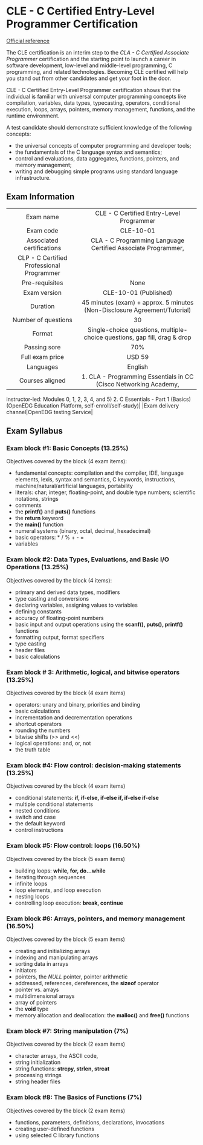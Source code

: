 # CLE - C Certified Entry-Level Programmer Certification

[Official reference](https://cppinstitute.org/cle-c-certified-entry-level-programmer-certification)

The CLE certification is an interim step to the *CLA - C
Certified Associate Programmer* certification and the starting
point to launch a career in software development, low-level
and middle-level programming, C programming, and related
technologies. Becoming CLE certified will help you stand out
from other candidates and get your foot in the door.

CLE - C Certified Entry-Level Programmer certification shows
that the individual is familiar with universal computer
programming concepts like compilation, variables, data types,
typecasting, operators, conditional execution, loops, arrays,
pointers, memory management, functions, and the runtime
environment.

A test candidate should demonstrate sufficient knowledge of
the following concepts:

* the universal concepts of computer programming and developer tools;
* the fundamentals of the C language syntax and semantics;
* control and evaluations, data aggregates, functions, pointers, and memory management;
* writing and debugging simple programs using standard language infrastructure.

## Exam Information

|||
|:-:|:-:|
|Exam name| CLE - C Certified Entry-Level Programmer|
|Exam code| CLE-10-01|
|Associated certifications|CLA - C Programming Language Certified Associate Programmer,
CLP - C Certified Professional Programmer|
|Pre-requisites|None|
|Exam version| CLE-10-01 (Published)|
|Duration|45 minutes (exam) + approx. 5 minutes (Non-Disclosure Agreement/Tutorial)|
|Number of questions| 30|
|Format|Single-choice questions, multiple-choice questions, gap fill, drag & drop|
|Passing sore| 70%|
|Full exam price| USD 59|
|Languages| English|
|Courses aligned| 1. CLA - Programming Essentials in CC (Cisco Networking Academy,
instructor-led: Modules 0, 1, 2, 3, 4, and 5)
2. C Essentials - Part 1 (Basics) (OpenEDG Education Platform, self-enroll/self-study)|
|Exam delivery channel|OpenEDG testing Service| 

## Exam Syllabus

### Exam block #1: Basic Concepts (13.25%)

Objectives covered by the block (4 exam items):

* fundamental concepts: compilation and the compiler, IDE,
language elements, lexis, syntax and semantics, C keywords,
instructions, machine/natural/artificial languages, portability
* literals: char; integer, floating-point, and double type
numbers; scientific notations, strings
* comments
* the **printf()** and **puts()** functions
* the **return** keyword
* the **main()** function
* numeral systems (binary, octal, decimal, hexadecimal)
* basic operators: * / % + - =
* variables

### Exam block #2: Data Types, Evaluations, and Basic I/O Operations (13.25%)

Objectives covered by the block (4 items):

* primary and derived data types, modifiers
* type casting and conversions
* declaring variables, assigning values to variables
* defining constants
* accuracy of floating-point numbers
* basic input and output operations using the **scanf(), puts(), printf()** functions
* formatting output, format specifiers
* type casting
* header files
* basic calculations

### Exam block # 3: Arithmetic, logical, and bitwise operators (13.25%)

Objectives covered by the block (4 exam items)

* operators: unary and binary, priorities and binding
* basic calculations
* incrementation and decrementation operations
* shortcut operators
* rounding the numbers
* bitwise shifts (>> and <<)
* logical operations: and, or, not
* the truth table

### Exam block #4: Flow control: decision-making statements (13.25%)

Objectives covered by the block (4 exam items)

* conditional statements: **if, if-else, if-else if, if-else if-else**
* multiple conditional statements
* nested conditions
* switch and case
* the default keyword
* control instructions

### Exam block #5: Flow control: loops (16.50%)

Objectives covered by the block (5 exam items)

* building loops: **while, for, do...while**
* iterating through sequences
* infinite loops
* loop elements, and loop execution
* nesting loops
* controlling loop execution: **break, continue**

### Exam block #6: Arrays, pointers, and memory management (16.50%)

Objectives covered by the block (5 exam items)

* creating and initializing arrays
* indexing and manipulating arrays
* sorting data in arrays
* initiators
* pointers, the *NULL* pointer, pointer arithmetic
* addressed, references, dereferences, the **sizeof** operator
* pointer vs. arrays
* multidimensional arrays
* array of pointers
* the **void** type
* memory allocation and deallocation: the **malloc()** and **free()** functions

### Exam block #7: String manipulation (7%)

Objectives covered by the block (2 exam items)

* character arrays, the ASCII code,
* string initialization
* string functions: **strcpy, strlen, strcat**
* processing strings
* string header files

### Exam block #8: The Basics of Functions (7%)

Objectives covered by the block (2 exam items)

* functions, parameters, definitions, declarations, invocations
* creating user-defined functions
* using selected C library functions
